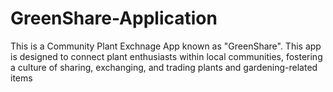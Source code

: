 # GreenShare-Application
This is a Community Plant Exchnage App known as "GreenShare". 
This app is designed to connect plant enthusiasts within local communities, 
fostering a culture of sharing, exchanging, and trading plants and gardening-related items